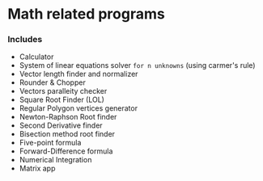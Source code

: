 # Math related programs

### Includes

- Calculator
- System of linear equations solver `for n unknowns` (using carmer's rule) 
- Vector length finder and normalizer
- Rounder & Chopper
- Vectors paralleity checker
- Square Root Finder (LOL)
- Regular Polygon vertices generator
- Newton-Raphson Root finder
- Second Derivative finder
- Bisection method root finder
- Five-point formula
- Forward-Difference formula
- Numerical Integration
- Matrix app
